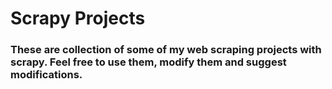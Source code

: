 # Scrapy Projects
### These are collection of some of my web scraping projects with scrapy. Feel free to use them, modify them and suggest modifications.
